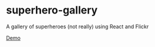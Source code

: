 # superhero-gallery
A gallery of superheroes (not really) using React and Flickr

<a href="https://rawgit.com/Qeshmer/superhero-gallery/master/build/index.html">Demo</a>
